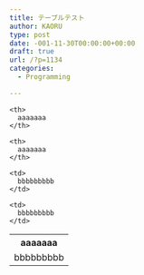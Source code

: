 ```yaml
---
title: テーブルテスト
author: KAORU
type: post
date: -001-11-30T00:00:00+00:00
draft: true
url: /?p=1134
categories:
  - Programming

---
```

<table>
  <tr>
    <th>
      aaaaaaa
    </th>
    
    <th>
      aaaaaaa
    </th>
    
    <th>
      aaaaaaa
    </th>
  </tr>
  
  <tr>
    <td>
      bbbbbbbbb
    </td>
    
    <td>
      bbbbbbbbb
    </td>
    
    <td>
      bbbbbbbbb
    </td>
  </tr>
</table>